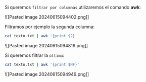 
Si queremos ``filtrar por columnas`` utilizaremos el comando **awk**:

![[Pasted image 20240615094402.png]]

Filtramos por ejemplo la segunda columna:

```Bash
cat texto.txt | awk '{print $2}'
```

![[Pasted image 20240615094819.png]]

Si queremos filtrar la ``última``:

```Bash
cat texto.txt | awk '{print $NF}'
```

![[Pasted image 20240615094949.png]]